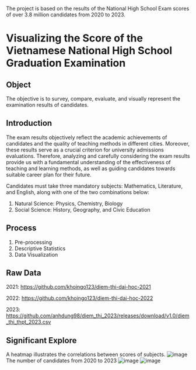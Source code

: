 The project is based on the results of the National High School Exam scores of over 3.8 million candidates from 2020 to 2023. 
# Visualizing the Score of the Vietnamese National High School Graduation Examination  
## Object 
The objective is to survey, compare, evaluate, and visually represent the examination results of candidates.
## Introduction 
The exam results objectively reflect the academic achievements of candidates and the quality of teaching methods in different cities. Moreover, these results serve as a crucial criterion for university admissions evaluations. Therefore, analyzing and carefully considering the exam results provide us with a fundamental understanding of the effectiveness of teaching and learning methods, as well as guiding candidates towards suitable career plan for their future.

Candidates must take three mandatory subjects: Mathematics, Literature, and English, along with one of the two combinations below: 
1. Natural Science: Physics, Chemistry, Biology
2. Social Science: History, Geography, and Civic Education
## Process
1.  Pre-processing
2.  Descriptive Statistics
3.  Data Visualization 
## Raw Data
2021: https://github.com/khoingo123/diem-thi-dai-hoc-2021

2022: https://github.com/khoingo123/diem-thi-dai-hoc-2022

2023: https://github.com/anhdung98/diem_thi_2023/releases/download/v1.0/diem_thi_thpt_2023.csv
## Significant Explore
A heatmap illustrates the correlations between scores of subjects.
![image](https://github.com/vythanhnguyen/Visualizing-National-High-School-Examination/assets/162904704/63df1c0b-8b3d-4b0c-831c-7cd674d474ff)
The number of candidates from 2020 to 2023 
![image](https://github.com/vythanhnguyen/Visualizing-National-High-School-Examination/assets/162904704/94685900-973e-4215-b90e-3c7defa73fc8)
![image](https://github.com/vythanhnguyen/Visualizing-National-High-School-Examination/assets/162904704/0079f0d9-25a8-4097-b5dc-2519c452621e)



